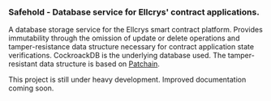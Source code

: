 ### Safehold - Database service for Ellcrys' contract applications.

A database storage service for the Ellcrys smart contract platform. Provides immutability through the omission of update or delete operations and tamper-resistance data structure necessary for contract application state verifications. CockroackDB is the underlying database used. The tamper-resistant data structure is based on [Patchain](https://github.com/ellcrys/patchain). 

This project is still under heavy development. Improved documentation coming soon.
 